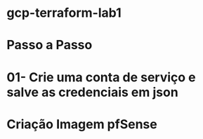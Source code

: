 # gcp-terraform-lab1

# Passo a Passo

# 01- Crie uma conta de serviço e salve as credenciais em json



# Criação Imagem pfSense
#
